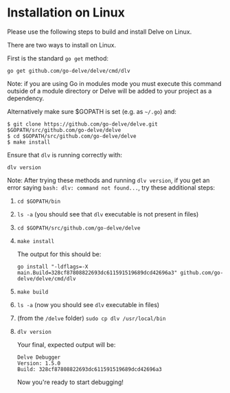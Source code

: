 # Installation on Linux

Please use the following steps to build and install Delve on Linux.

There are two ways to install on Linux. 

First is the standard `go get` method:

```
go get github.com/go-delve/delve/cmd/dlv
```

Note: if you are using Go in modules mode you must execute this command outside of a module directory or Delve will be added to your project as a dependency.

Alternatively make sure $GOPATH is set (e.g. as `~/.go`) and:

```
$ git clone https://github.com/go-delve/delve.git $GOPATH/src/github.com/go-delve/delve
$ cd $GOPATH/src/github.com/go-delve/delve
$ make install
```

Ensure that `dlv` is running correctly with: 
```
dlv version
```

Note: After trying these methods and running `dlv version`, if you get an error saying `bash: dlv: command not found...`, try these additional steps:

1. `cd $GOPATH/bin`
2. `ls -a` (you should see that `dlv` executable is not present in files)
3. `cd $GOPATH/src/github.com/go-delve/delve`
4. `make install`
    
    The output for this should be:
    ```
    go install "-ldflags=-X main.Build=328cf87808822693dc611591519689dcd42696a3" github.com/go-delve/delve/cmd/dlv
    ```
5. `make build`
6. `ls -a` (now you should see `dlv` executable in files)
7. (from the `/delve` folder) `sudo cp dlv /usr/local/bin`
8. `dlv version`
    
    Your final, expected output will be:
    ```
    Delve Debugger
    Version: 1.5.0
    Build: 328cf87808822693dc611591519689dcd42696a3
    ```
    Now you're ready to start debugging!
